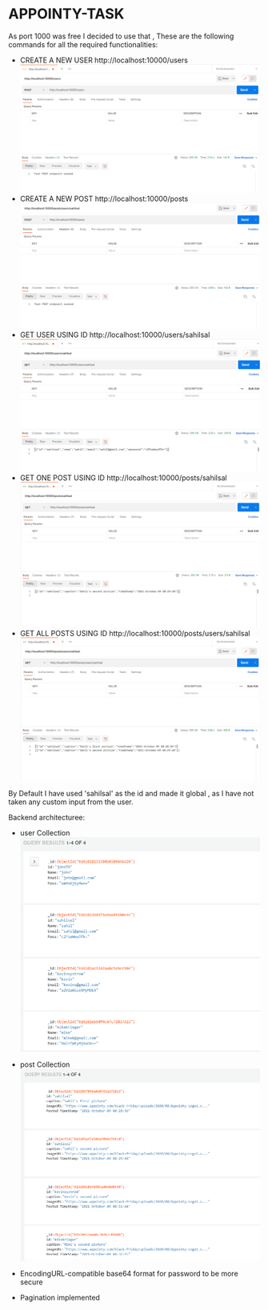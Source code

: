 # APPOINTY-TASK

As port 1000 was free I decided to use that , 
These are the following commands for all the required functionalities:

- CREATE A NEW USER http://localhost:10000/users
![Image1](screenshots/create_user.PNG) 
- CREATE A NEW POST http://localhost:10000/posts
![Image2](screenshots/create-post.PNG) 
- GET USER USING ID http://localhost:10000/users/sahilsal
![Image3](screenshots/search_user_by_id.PNG)
- GET ONE POST USING ID http://localhost:10000/posts/sahilsal
![Image4](screenshots/get_post_by_id_unq.PNG)
- GET ALL POSTS USING ID http://localhost:10000/posts/users/sahilsal
![Image5](screenshots/get_post_by_id_ALL.PNG)

By Default I have used 'sahilsal' as the id and made it global , as I have not taken any custom input from the user.

Backend architecturee:
- user Collection ![Image6](screenshots/user-db.PNG)
- post Collection ![Image7](screenshots/post-db.PNG)

- EncodingURL-compatible base64 format for password to be more secure 
- Pagination implemented

